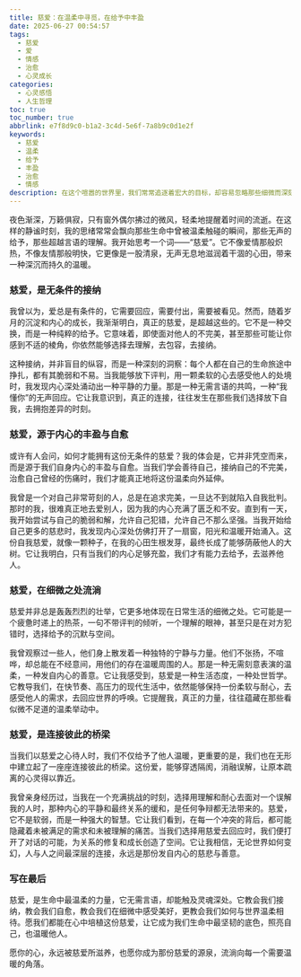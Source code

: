```yaml
---
title: 慈爱：在温柔中寻觅，在给予中丰盈
date: 2025-06-27 00:54:57
tags:
  - 慈爱
  - 爱
  - 情感
  - 治愈
  - 心灵成长
categories:
  - 心灵感悟
  - 人生哲理
toc: true
toc_number: true
abbrlink: e7f8d9c0-b1a2-3c4d-5e6f-7a8b9c0d1e2f
keywords:
  - 慈爱
  - 温柔
  - 给予
  - 丰盈
  - 治愈
  - 情感
description: 在这个喧嚣的世界里，我们常常追逐着宏大的目标，却容易忽略那些细微而深刻的情感。慈爱，并非遥不可及的圣光，它就藏匿在我们日常的呼吸与每一次心跳之间。它是一种无条件的接纳，一份不求回报的温柔，一种超越得失的理解。本文将带你一同探索慈爱的真谛，感受它如何滋养我们的内心，丰盈我们的生命，并最终成为我们与世界连接的最柔软而坚韧的纽带。
---
```


夜色渐深，万籁俱寂，只有窗外偶尔拂过的微风，轻柔地提醒着时间的流逝。在这样的静谧时刻，我的思绪常常会飘向那些生命中曾被温柔触碰的瞬间，那些无声的给予，那些超越言语的理解。我开始思考一个词——“慈爱”。它不像爱情那般炽热，不像友情那般明快，它更像是一股清泉，无声无息地滋润着干涸的心田，带来一种深沉而持久的温暖。

### 慈爱，是无条件的接纳

我曾以为，爱总是有条件的，它需要回应，需要付出，需要被看见。然而，随着岁月的沉淀和内心的成长，我渐渐明白，真正的慈爱，是超越这些的。它不是一种交换，而是一种纯粹的给予。它意味着，即使面对他人的不完美，甚至那些可能让你感到不适的棱角，你依然能够选择去理解，去包容，去接纳。

这种接纳，并非盲目的纵容，而是一种深刻的洞察：每个人都在自己的生命旅途中挣扎，都有其脆弱和不易。当我能够放下评判，用一颗柔软的心去感受他人的处境时，我发现内心深处涌动出一种平静的力量。那是一种无需言语的共鸣，一种“我懂你”的无声回应。它让我意识到，真正的连接，往往发生在那些我们选择放下自我，去拥抱差异的时刻。

### 慈爱，源于内心的丰盈与自愈

或许有人会问，如何才能拥有这份无条件的慈爱？我的体会是，它并非凭空而来，而是源于我们自身内心的丰盈与自愈。当我们学会善待自己，接纳自己的不完美，治愈自己曾经的伤痛时，我们才能真正地将这份温柔向外延伸。

我曾是一个对自己非常苛刻的人，总是在追求完美，一旦达不到就陷入自我批判。那时的我，很难真正地去爱别人，因为我的内心充满了匮乏和不安。直到有一天，我开始尝试与自己的脆弱和解，允许自己犯错，允许自己不那么坚强。当我开始给自己更多的慈悲时，我发现内心深处仿佛打开了一扇窗，阳光和温暖开始涌入。这份自我慈爱，就像一颗种子，在我的心田生根发芽，最终长成了能够荫蔽他人的大树。它让我明白，只有当我们的内心足够充盈，我们才有能力去给予，去滋养他人。

### 慈爱，在细微之处流淌

慈爱并非总是轰轰烈烈的壮举，它更多地体现在日常生活的细微之处。它可能是一个疲惫时递上的热茶，一句不带评判的倾听，一个理解的眼神，甚至只是在对方犯错时，选择给予的沉默与空间。

我曾观察过一些人，他们身上散发着一种独特的宁静与力量。他们不张扬，不喧哗，却总能在不经意间，用他们的存在温暖周围的人。那是一种无需刻意表演的温柔，一种发自内心的善意。它让我感受到，慈爱是一种生活态度，一种处世哲学。它教导我们，在快节奏、高压力的现代生活中，依然能够保持一份柔软与耐心，去感受他人的需求，去回应世界的呼唤。它提醒我，真正的力量，往往蕴藏在那些看似微不足道的温柔举动中。

### 慈爱，是连接彼此的桥梁

当我们以慈爱之心待人时，我们不仅给予了他人温暖，更重要的是，我们也在无形中建立起了一座座连接彼此的桥梁。这份爱，能够穿透隔阂，消融误解，让原本疏离的心灵得以靠近。

我曾亲身经历过，当我在一个充满挑战的时刻，选择用理解和耐心去面对一个误解我的人时，那种内心的平静和最终关系的缓和，是任何争辩都无法带来的。慈爱，它不是软弱，而是一种强大的智慧。它让我们看到，在每一个冲突的背后，都可能隐藏着未被满足的需求和未被理解的痛苦。当我们选择用慈爱去回应时，我们便打开了对话的可能，为关系的修复和成长创造了空间。它让我相信，无论世界如何变幻，人与人之间最深层的连接，永远是那份发自内心的慈悲与善意。

### 写在最后

慈爱，是生命中最温柔的力量，它无需言语，却能触及灵魂深处。它教会我们接纳，教会我们自愈，教会我们在细微中感受美好，更教会我们如何与世界温柔相待。愿我们都能在心中培植这份慈爱，让它成为我们生命中最坚韧的底色，照亮自己，也温暖他人。

愿你的心，永远被慈爱所滋养，也愿你成为那份慈爱的源泉，流淌向每一个需要温暖的角落。